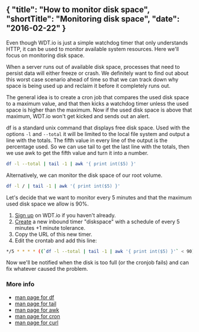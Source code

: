 {
  "title": "How to monitor disk space",
  "shortTitle": "Monitoring disk space",
  "date": "2016-02-22"
}
---
Even though WDT.io is just a simple watchdog timer that only understands HTTP, it can be used to monitor available system resources. Here we'll focus on monitoring disk space.

When a server runs out of available disk space, processes that need to persist data will either freeze or crash. We definitely want to find out about this worst case scenario ahead of time so that we can track down why space is being used up and reclaim it before it completely runs out.

The general idea is to create a cron job that compares the used disk space to a maximum value, and that then kicks a watchdog timer unless the used space is higher than the maximum. Now if the used disk space is above that maximum, WDT.io won't get kicked and sends out an alert.

df is a standard unix command that displays free disk space. Used with the options `-l` and `--total` it will be limited to the local file system and output a line with the totals. The fifth value in every line of the output is the percentage used. So we can use tail to get the last line with the totals, then we use awk to get the fifth value and turn it into a number.

```bash
df -l --total | tail -1 | awk '{ print int($5) }'
```

Alternatively, we can monitor the disk space of our root volume.

```bash
df -l / | tail -1 | awk '{ print int($5) }'
```

Let's decide that we want to monitor every 5 minutes and that the maximum used disk space we allow is 90%. 

1. [Sign up](https://wdt.io/signup) on WDT.io if you haven't already.
2. [Create](inbound_timer.html) a new inbound timer "diskspace" with a schedule of every 5 minutes +1 minute tolerance.
3. Copy the URL of this new timer.
4. Edit the crontab and add this line:

```bash
*/5 * * * * ((`df -l --total | tail -1 | awk '{ print int($5) }'` < 90)) && curl -sm 30 <the URL from step 3>
```

Now we'll be notified when the disk is too full (or the cronjob fails) and can fix whatever caused the problem.

### More info

- [man page for df](http://linux.die.net/man/1/df)
- [man page for tail](http://linux.die.net/man/1/tail)
- [man page for awk](http://linux.die.net/man/1/awk)
- [man page for cron](http://linux.die.net/man/5/crontab)
- [man page for curl](http://linux.die.net/man/1/curl)
